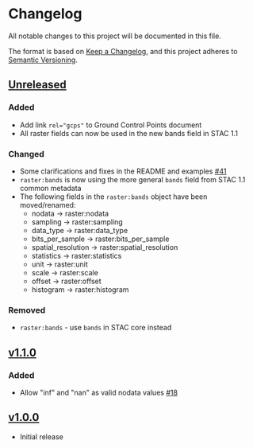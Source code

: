 # Changelog
All notable changes to this project will be documented in this file.

The format is based on [Keep a Changelog](https://keepachangelog.com/en/1.0.0/),
and this project adheres to [Semantic Versioning](https://semver.org/spec/v2.0.0.html).

## [Unreleased]

### Added

- Add link `rel="gcps"` to Ground Control Points document
- All raster fields can now be used in the new bands field in STAC 1.1

### Changed

- Some clarifications and fixes in the README and examples [#41](https://github.com/stac-extensions/raster/pull/41)
- `raster:bands` is now using the more general `bands` field from STAC 1.1 common metadata
- The following fields in the `raster:bands` object have been moved/renamed:
   - nodata -> raster:nodata
   - sampling -> raster:sampling
   - data_type -> raster:data_type
   - bits_per_sample -> raster:bits_per_sample
   - spatial_resolution -> raster:spatial_resolution
   - statistics -> raster:statistics
   - unit -> raster:unit
   - scale -> raster:scale
   - offset -> raster:offset
   - histogram -> raster:histogram

### Removed

- `raster:bands` - use `bands` in STAC core instead

## [v1.1.0]

### Added

- Allow "inf" and "nan" as valid nodata values [#18](https://github.com/stac-extensions/raster/issues/18)

## [v1.0.0]

- Initial release

[Unreleased]: <https://github.com/stac-extensions/raster/compare/v1.1.0...HEAD>
[v1.1.0]: <https://github.com/stac-extensions/tree/v1.1.0>
[v1.0.0]: <https://github.com/stac-extensions/tree/v1.0.0>
